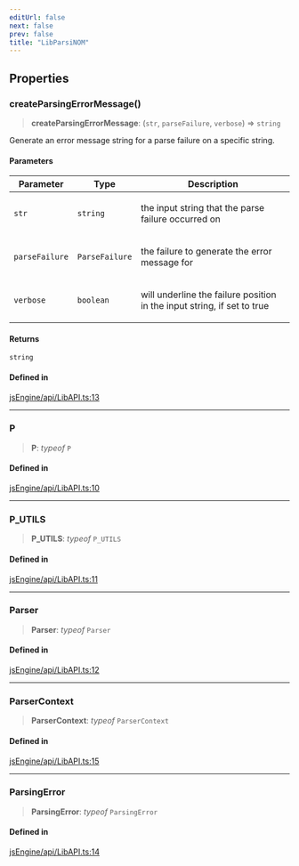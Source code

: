 ```yaml
---
editUrl: false
next: false
prev: false
title: "LibParsiNOM"
---
```


## Properties

### createParsingErrorMessage()

> **createParsingErrorMessage**: (`str`, `parseFailure`, `verbose`) => `string`

Generate an error message string for a parse failure on a specific string.

#### Parameters

<table>
<thead>
<tr>
<th>Parameter</th>
<th>Type</th>
<th>Description</th>
</tr>
</thead>
<tbody>
<tr>
<td>

`str`

</td>
<td>

`string`

</td>
<td>

the input string that the parse failure occurred on

</td>
</tr>
<tr>
<td>

`parseFailure`

</td>
<td>

`ParseFailure`

</td>
<td>

the failure to generate the error message for

</td>
</tr>
<tr>
<td>

`verbose`

</td>
<td>

`boolean`

</td>
<td>

will underline the failure position in the input string, if set to true

</td>
</tr>
</tbody>
</table>

#### Returns

`string`

#### Defined in

[jsEngine/api/LibAPI.ts:13](https://github.com/mProjectsCode/obsidian-js-engine-plugin/blob/1f0648da628182867a83f5d8f76c6abab1f05793/jsEngine/api/LibAPI.ts#L13)

***

### P

> **P**: *typeof* `P`

#### Defined in

[jsEngine/api/LibAPI.ts:10](https://github.com/mProjectsCode/obsidian-js-engine-plugin/blob/1f0648da628182867a83f5d8f76c6abab1f05793/jsEngine/api/LibAPI.ts#L10)

***

### P\_UTILS

> **P\_UTILS**: *typeof* `P_UTILS`

#### Defined in

[jsEngine/api/LibAPI.ts:11](https://github.com/mProjectsCode/obsidian-js-engine-plugin/blob/1f0648da628182867a83f5d8f76c6abab1f05793/jsEngine/api/LibAPI.ts#L11)

***

### Parser

> **Parser**: *typeof* `Parser`

#### Defined in

[jsEngine/api/LibAPI.ts:12](https://github.com/mProjectsCode/obsidian-js-engine-plugin/blob/1f0648da628182867a83f5d8f76c6abab1f05793/jsEngine/api/LibAPI.ts#L12)

***

### ParserContext

> **ParserContext**: *typeof* `ParserContext`

#### Defined in

[jsEngine/api/LibAPI.ts:15](https://github.com/mProjectsCode/obsidian-js-engine-plugin/blob/1f0648da628182867a83f5d8f76c6abab1f05793/jsEngine/api/LibAPI.ts#L15)

***

### ParsingError

> **ParsingError**: *typeof* `ParsingError`

#### Defined in

[jsEngine/api/LibAPI.ts:14](https://github.com/mProjectsCode/obsidian-js-engine-plugin/blob/1f0648da628182867a83f5d8f76c6abab1f05793/jsEngine/api/LibAPI.ts#L14)
